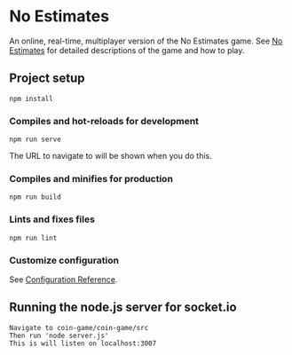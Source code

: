 # No Estimates

An online, real-time, multiplayer version of the No Estimates game. See
<a href="https://noestimates.wordpress.com/">No Estimates</a> for detailed
descriptions of the game and how to play.

## Project setup

```
npm install
```

### Compiles and hot-reloads for development

```
npm run serve
```
The URL to navigate to will be shown when you do this.

### Compiles and minifies for production

```
npm run build
```

### Lints and fixes files

```
npm run lint
```

### Customize configuration

See [Configuration Reference](https://cli.vuejs.org/config/).

## Running the node.js server for socket.io

```
Navigate to coin-game/coin-game/src
Then run 'node server.js'
This is will listen on localhost:3007
```
